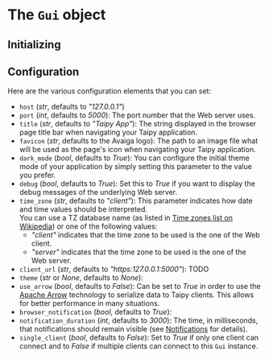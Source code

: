 # The `Gui` object

## Initializing

## Configuration

Here are the various configuration elements that you can set:

  - `host` (_str_, defaults to _"127.0.0.1"_)
  - `port` (_int_, defaults to _5000_): The port number that the Web server uses.
  - `title` (_str_, defaults to _"Taipy App"_): The string displayed in the browser page title
    bar when navigating your Taipy application.
  - `favicon` (_str_, defaults to the Avaiga logo): The path to an image file what will be used
    as the page's icon when navigating your Taipy application.
  - `dark_mode` (_bool_, defaults to _True_): You can configure the initial theme mode
    of your application by simply setting this parameter to the value you prefer.
  - `debug` (_bool_, defaults to _True_): Set this to _True_ if you want to display the
    debug messages of the underlying Web server.
  - `time_zone` (_str_, defaults to _"client"_): This parameter indicates how date and time
     values should be interpreted.  
     You can use a TZ database name (as listed in
     [Time zones list on Wikipedia](https://en.wikipedia.org/wiki/List_of_tz_database_time_zones))
     or one of the following values:
     - _"client"_ indicates that the time zone to be used is the one of the Web client.
     - _"server"_ indicates that the time zone to be used is the one of the Web server.
  - `client_url` (_str_, defaults to _"https:127.0.0.1:5000"_): TODO
  - `theme` (_str_ or _None_, defaults to _None_): 
  - `use_arrow` (_bool_, defaults to _False_): Can be set to _True_ in order to use the
    [Apache Arrow](https://arrow.apache.org/) technology to serialize data to Taipy
    clients. This allows for better performance in many situations.
  - `browser_notification` (_bool_, defaults to _True_): 
  - `notification_duration` (_int_, defaults to _3000_): The time, in milliseconds, that
    notifications should remain visible (see [Notifications](user_notifications.md) for
    details).
  - `single_client` (_bool_, defaults to _False_): Set to _True_ if only one client can connect and to _False_ if multiple clients can connect
    to this `Gui` instance.
